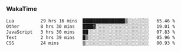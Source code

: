 ### WakaTime

<!--START_SECTION:waka-->

```txt
Lua          29 hrs 16 mins  ████████████████▒░░░░░░░░   65.46 %
Other        8 hrs 30 mins   ████▓░░░░░░░░░░░░░░░░░░░░   19.01 %
JavaScript   3 hrs 30 mins   ██░░░░░░░░░░░░░░░░░░░░░░░   07.83 %
Text         2 hrs 39 mins   █▒░░░░░░░░░░░░░░░░░░░░░░░   05.96 %
CSS          24 mins         ▒░░░░░░░░░░░░░░░░░░░░░░░░   00.93 %
```

<!--END_SECTION:waka-->
